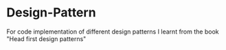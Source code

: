# Design-Pattern
For code implementation of different design patterns I learnt from the book "Head first design patterns"
